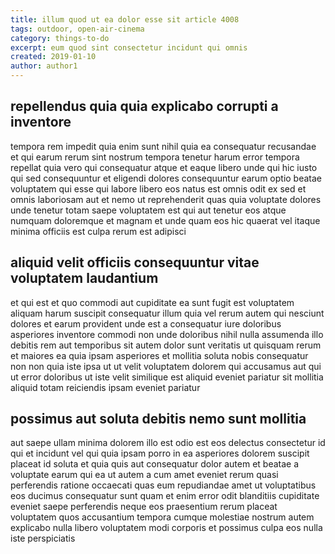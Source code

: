 ```yaml
---
title: illum quod ut ea dolor esse sit article 4008
tags: outdoor, open-air-cinema
category: things-to-do
excerpt: eum quod sint consectetur incidunt qui omnis
created: 2019-01-10
author: author1
---
```


## repellendus quia quia explicabo corrupti a inventore

tempora rem impedit quia enim sunt nihil quia ea consequatur recusandae et qui earum rerum sint nostrum tempora tenetur harum error tempora repellat quia vero qui consequatur atque et eaque libero unde qui hic iusto qui sed consequuntur et eligendi dolores consequuntur earum optio beatae voluptatem qui esse qui labore libero eos natus est omnis odit ex sed et omnis laboriosam aut et nemo ut reprehenderit quas quia voluptate dolores unde tenetur totam saepe voluptatem est qui aut tenetur eos atque numquam doloremque et magnam et unde quam eos hic quaerat vel itaque minima officiis est culpa rerum est adipisci

## aliquid velit officiis consequuntur vitae voluptatem laudantium

et qui est et quo commodi aut cupiditate ea sunt fugit est voluptatem aliquam harum suscipit consequatur illum quia vel rerum autem qui nesciunt dolores et earum provident unde est a consequatur iure doloribus asperiores inventore commodi non unde doloribus nihil nulla assumenda illo debitis rem aut temporibus sit autem dolor sunt veritatis ut quisquam rerum et maiores ea quia ipsam asperiores et mollitia soluta nobis consequatur non non quia iste ipsa ut ut velit voluptatem dolorem qui accusamus aut qui ut error doloribus ut iste velit similique est aliquid eveniet pariatur sit mollitia aliquid totam reiciendis ipsam eveniet pariatur

## possimus aut soluta debitis nemo sunt mollitia

aut saepe ullam minima dolorem illo est odio est eos delectus consectetur id qui et incidunt vel qui quia ipsam porro in ea asperiores dolorem suscipit placeat id soluta et quia quis aut consequatur dolor autem et beatae a voluptate earum qui ea ut autem a cum amet eveniet rerum quasi perferendis ratione occaecati quas eum repudiandae amet ut voluptatibus eos ducimus consequatur sunt quam et enim error odit blanditiis cupiditate eveniet saepe perferendis neque eos praesentium rerum placeat voluptatem quos accusantium tempora cumque molestiae nostrum autem explicabo nulla libero voluptatem modi corporis et possimus culpa eos nulla iste perspiciatis
